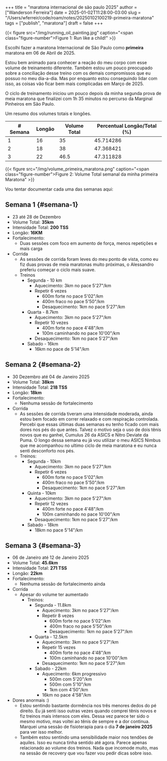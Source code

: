 +++
title = "maratona internacional de são paulo 2025"
author = ["Wanderson Ferreira"]
date = 2025-01-02T11:28:00-03:00
slug = "/Users/wferreir/code/roam/notes/20250102100219-primeira-maratona"
tags = ["publish", "maratona"]
draft = false
+++

{{< figure src="/img/running_oil_painting.jpg" caption="<span class=\"figure-number\">Figure 1: </span>Run like a child!" >}}

Escolhi fazer a maratona Internacional de São Paulo como **primeira** maratona em 06
de Abril de 2025.

Estou bem animado para conhecer a reação do meu corpo com
esse volume de treinamento diferente. Também estou um pouco preocupado sobre a
conciliação desse treino com os demais compromissos que eu possuo no meu
dia-a-dia. Mas por enquanto estou conseguindo lidar com isso, as coisas vão
ficar bem mais complicadas em Março de 2025.

O ciclo de treinamento iniciou um pouco depois da minha segunda prova de meia
maratona que finalizei com 1h 35 minutos no percurso da Marginal Pinheiros em
São Paulo.

Um resumo dos volumes totais e longões.

| # Semana | Longão | Volume Total | Percentual Longão/Total (%) |
|----------|--------|--------------|-----------------------------|
| 1        | 16     | 35           | 45.714286                   |
| 2        | 18     | 38           | 47.368421                   |
| 3        | 22     | 46.5         | 47.311828                   |

{{< figure src="/img/volume_primeira_maratona.png" caption="<span class=\"figure-number\">Figure 2: </span>Volume Total semanal da minha primeira Maratona" >}}

Vou tentar documentar cada uma das semanas aqui:


## Semana 1 {#semana-1}

-   23 até 28 de Dezembro
-   Volume Total: **35km**
-   Intensidade Total: **200 TSS**
-   Longão: **16KM**
-   Fortalecimento:
    -   Duas sessões com foco em aumento de força, menos repetições e mais carga
-   Corrida
    -   As sessões de corrida foram leves do meu ponto de vista, como eu fiz duas
        provas de meia maratonas muito próximas, o Alessandro preferiu começar o
        ciclo mais suave.
    -   Treinos
        -   Segunda - 10 km
            -   Aquecimento: 3km no pace 5'27"/km
            -   Repetir 6 vezes
                -   600m forte no pace 5'02"/km
                -   400m fraco no pace 5'50"/km
                -   Desaquecimento: 1km no pace 5'27"/km
        -   Quarta - 8.7km
            -   Aquecimento: 3km no pace 5'27"/km
            -   Repetir 10 vezes
                -   400m forte no pace 4'48"/km
                -   100m caminhando no pace 10'00"/km
            -   Desaquecimento: 1km no pace 5'27"/km
        -   Sabado - 16km
            -   16km no pace de 5'14"/km


## Semana 2 {#semana-2}

-   30 Dezembro até 04 de Janeiro 2025
-   Volume Total: **38km**
-   Intensidade Total: **218 TSS**
-   Longão: **18km**
-   Fortalecimento:
    -   <span class="underline">Nenhuma sessão de fortalecimento</span>
-   Corrida
    -   As sessões de corrida tiveram uma intensidade moderada, ainda estou
        bem focado em correr relaxado e com respiração controlada. Percebi que
        essas últimas duas semanas eu tenho ficado com mais dores nos pés do que
        antes. Talvez o motivo seja o uso de dois tênis novos que eu ganhei,
        Cumulus 26 da ASICS e Nitro Deviate da Puma. O longo dessa semana eu já
        vou utilizar o meu ASICS Nimbus que me acompanhou no ultimo ciclo de meia
        maratona e eu nunca senti desconforto nos pés.
    -   Treinos:
        -   Segunda - 10km
            -   Aquecimento: 3km no pace 5'27"/km
            -   Repetir 6 vezes
                -   600m forte no pace 5'02"/km
                -   400m fraco no pace 5'50"/km
                -   Desaquecimento: 1km no pace 5'27"/km
        -   Quinta - 10km
            -   Aquecimento: 3km no pace 5'27"/km
            -   Repetir 12 vezes
                -   400m forte no pace 4'48"/km
                -   100m caminhando no pace 10'00"/km
            -   Desaquecimento: 1km no pace 5'27"/km
        -   Sabado - 18km
            -   18km no pace 5'14"/km


## Semana 3 {#semana-3}

-   06 de Janeiro até 12 de Janeiro 2025
-   Volume Total: **45.6km**
-   Intensidade Total: **271 TSS**
-   Longão: **22km**
-   Fortalecimento:
    -   <span class="underline">Nenhuma sessão de fortalecimento ainda</span>
-   Corrida
    -   Apesar do volume ter aumentado
        -   Treinos:
            -   Segunda - 11.8km
                -   Aquecimento: 3km no pace 5'27"/km
                -   Repetir 8 vezes
                    -   600m forte no pace 5'02"/km
                    -   400m fraco no pace 5'50"/km
                    -   Desaquecimento: 1km no pace 5'27"/km
            -   Quarta - 12.5km
                -   Aquecimento: 3km no pace 5'27"/km
                -   Repetir 15 vezes
                    -   400m forte no pace 4'48"/km
                    -   100m caminhando no pace 10'00"/km
                -   Desaquecimento: 1km no pace 5'27"/km
            -   Sabado - 22km
                -   Aquecimento: 6km progressivo
                    -   500m com 5'20"/km
                    -   500m com 5'10"/km
                    -   1km com 4'50"/km
                -   16km no pace 4'58"/km
-   Dores anormais :)
    -   Estou sentindo bastante dormência nos três menores dedos do pé direito. Eu
        já senti isso outras vezes quando comprei tênis novos e fiz treinos mais
        intensos com eles. Dessa vez parece ter sido o mesmo motivo, mas voltei ao
        tênis de sempre e a dor continua. Marquei uma sessão de fisioterapia para o
        dia **7 de janeiro 2025** para ver isso melhor.
    -   Também estou sentindo uma sensibilidade maior nos tendões de aquiles. Isso
        eu nunca tinha sentido até agora. Parece apenas relacionado ao volume dos
        treinos. Nada que incomode muito, mas na sessão de recovery que vou fazer
        vou pedir dicas sobre isso.
